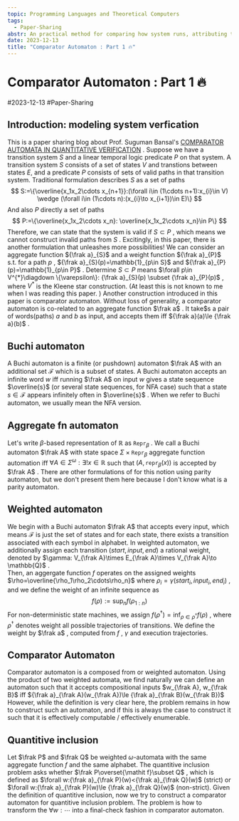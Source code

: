 ```yaml
---
topic: Programming Languages and Theoretical Computers
tags:
  - Paper-Sharing
abstr: An practical method for comparing how system runs, attributing to Prof. Suguman Bansal
date: 2023-12-13
title: "Comparator Automaton : Part 1 🔥"
---
```


# Comparator Automaton : Part 1 🔥
#2023-12-13 #Paper-Sharing
## Introduction: modeling system verfication
This is a paper sharing blog about Prof. Suguman Bansal's [COMPARATOR AUTOMATA IN QUANTITATIVE VERIFICATION](https://arxiv.org/pdf/1812.06569.pdf) . 
Suppose we have a transition system $S$ and a linear temporal logic predicate $P$ on that system. A transition system $S$ consists of a set of states $V$ and transtions between states $E$, and a predicate $P$ consists of sets of valid paths in that transition system. 
Traditional formulation describes $S$ as a set of paths
$$
S:=\{\overline{x_1x_2\cdots x_{n+1}}:(\forall i\in (1\cdots n+1):x_{i}\in V) \wedge (\forall i\in (1\cdots n):(x_{i}\to x_{i+1})\in E)\}
$$
And also $P$ directly a set of paths
$$
P:=\{\overline{x_1x_2\cdots x_n}: \overline{x_1x_2\cdots x_n}\in P\}
$$
Therefore, we can state that the system is valid if $S \subset P$ , which means we cannot construct invalid paths from $S$ . 
Excitingly, in this paper, there is another formulation that unleashes more possibilities! We can consider an aggregate function ${\frak a}_{S}$ and a weight function ${\frak a}_{P}$ s.t. for a path $p$ , ${\frak a}_{S}(p)=\mathbb{1}_{p\in S}$ and ${\frak a}_{P}(p)=\mathbb{1}_{p\in P}$ . Determine $S\subset P$ means $\forall p\in V^{*}\diagdown \{\varepsilon\}: {\frak a}_{S}(p) \subset {\frak a}_{P}(p)$ , where $V^{*}$ is the Kleene star construction. (At least this is not known to me when I was reading this paper. ) Another construction introduced in this paper is comparator automaton. Without loss of generality, a comparator automaton is co-related to an aggregate function $\frak a$ . It take$s a pair of words(paths) $a$ and $b$ as input, and accepts them iff ${\frak a}(a)\le {\frak a}(b)$ . 
## Buchi automaton
A Buchi automaton is a finite (or pushdown) automaton $\frak A$ with an additional set $\mathcal{F}$ which is a subset of states. 
A Buchi automaton accepts an infinite word $w$ iff running $\frak A$ on input $w$ gives a state sequence $\overline{s}$ (or several state sequences, for NFA case) such that a state $s\in \mathcal{F}$ appears infinitely often in $\overline{s}$ . 
When we refer to Buchi automaton, we usually mean the NFA version. 
## Aggregate fn automaton
Let's write $\beta$-based representation of $\mathbb{R}$ as $\mathtt{Repr}_{\beta}$ . 
We call a Buchi automaton $\frak A$ with state space $\Sigma\times \mathtt{Repr}_{\beta}$ aggregate function automation iff $\forall A\in \Sigma^{\omega}:\exists ! x\in \mathbb{R}$ such that $(A,\mathtt{repr}_{\beta}(x))$ is accepted by $\frak A$ . 
There are other formulations of for this notion using parity automaton, but we don't present them here because I don't know what is a parity automaton. 
## Weighted automaton
We begin with a Buchi automaton $\frak A$ that accepts every input, which means $\mathcal{F}$ is just the set of states and for each state, there exists a transition associated with each symbol in alphabet. 
In weighted automaton, we additionally assign each transition $(start,input,end)$ a rational weight, denoted by $\gamma: V_{\frak A}\times E_{\frak A}\times V_{\frak A}\to \mathbb{Q}$ .  
Then, an aggergate function $f$ operates on the assigned weights $\rho=\overline{\rho_1\rho_2\cdots\rho_n}$ where $\rho_{i}=\gamma(start_i,input_i,end_i)$ , and we define the weight of an infinite sequence as
$$
f(\rho):=\sup_{n} f(\rho_{1:n})
$$
For non-deterministic state machines, we assign $f(\rho^\dagger)=\inf_{\rho\in \rho^\dagger} f(\rho)$ , where $\rho^\dagger$ denotes weight all possible trajectories of transitions. 
We define the weight by $\frak a$ , computed from $f$ , $\gamma$ and execution trajectories. 
## Comparator Automaton
Comparator automaton is a composed from or weighted automaton. 
Using the product of two weighted automata, we find naturally we can define an automaton such that it accepts compositional inputs $w_{\frak A}, w_{\frak B}$ iff ${\frak a}_{\frak A}(w_{\frak A})\le {\frak a}_{\frak B}(w_{\frak B})$ 
However, while the definition is very clear here, the problem remains in how to construct such an automaton, and if this is always the case to construct it such that it is effectively computable / effectively enumerable. 
## Quantitive inclusion
Let $\frak P$ and $\frak Q$ be weighted $\omega$-automata with the same aggregate function $f$ and the same alphabet. The quantitive inclusion problem asks whether $\frak P\overset{\mathit f}\subset Q$ , which is defined as $\forall w:{\frak a}_{\frak P}(w)<{\frak a}_{\frak Q}(w)$ (strict) or $\forall w:{\frak a}_{\frak P}(w)\le {\frak a}_{\frak Q}(w)$ (non-strict). 
Given the definition of quantitive inclusion, now we try to construct a comparator automaton for quantitive inclusion problem. The problem is how to transform the $\forall w:\cdots$ into a final-check fashion in comparator automaton. 